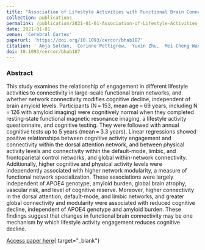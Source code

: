 ```yaml
---
title: "Association of Lifestyle Activities with Functional Brain Connectivity and Relationship to Cognitive Decline among Older Adults"
collection: publications
permalink: /publication/2021-01-01-Association-of-Lifestyle-Activities-with-Functional-Brain-Connectivity-and-Relationship-to-Cognitive-Decline-among-Older-Adults
date: 2021-01-01
venue: 'Cerebral Cortex'
paperurl: 'https://doi.org/10.1093/cercor/bhab187'
citation: ' Anja Soldan,  Corinne Pettigrew,  Yuxin Zhu,  Mei-Cheng Wang,  Murat Bilgel,  Xirui Hou,  Hanzhang Lu,  Michael Miller,  Marilyn Albert, &quot;Association of Lifestyle Activities with Functional Brain Connectivity and Relationship to Cognitive Decline among Older Adults.&quot; Cerebral Cortex, 2021.'
doi: 10.1093/cercor/bhab187
---
```


### Abstract

This study examines the relationship of engagement in different lifestyle activities to connectivity in large-scale functional brain networks, and whether network connectivity modifies cognitive decline, independent of brain amyloid levels. Participants (N = 153, mean age = 69 years, including N = 126 with amyloid imaging) were cognitively normal when they completed resting-state functional magnetic resonance imaging, a lifestyle activity questionnaire, and cognitive testing. They were followed with annual cognitive tests up to 5 years (mean = 3.3 years). Linear regressions showed positive relationships between cognitive activity engagement and connectivity within the dorsal attention network, and between physical activity levels and connectivity within the default-mode, limbic, and frontoparietal control networks, and global within-network connectivity. Additionally, higher cognitive and physical activity levels were independently associated with higher network modularity, a measure of functional network specialization. These associations were largely independent of APOE4 genotype, amyloid burden, global brain atrophy, vascular risk, and level of cognitive reserve. Moreover, higher connectivity in the dorsal attention, default-mode, and limbic networks, and greater global connectivity and modularity were associated with reduced cognitive decline, independent of APOE4 genotype and amyloid burden. These findings suggest that changes in functional brain connectivity may be one mechanism by which lifestyle activity engagement reduces cognitive decline.

[Access paper here](https://doi.org/10.1093/cercor/bhab187){:target="_blank"}